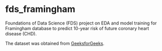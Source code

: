 # fds_framingham
Foundations of Data Science (FDS) project on EDA and model training for Framingham database to predict 10-year risk of future coronary heart disease (CHD). 

The dataset was obtained from [GeeksforGeeks](https://www.geeksforgeeks.org/ml-heart-disease-prediction-using-logistic-regression/).